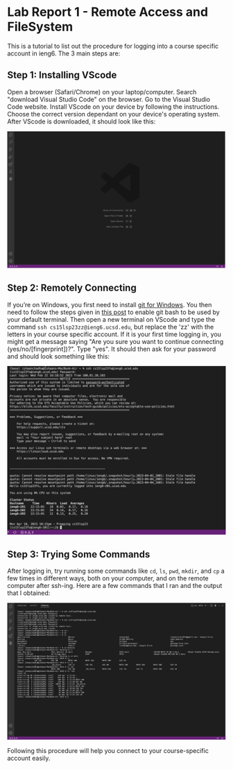 # Lab Report 1 - Remote Access and FileSystem

This is a tutorial to list out the procedure for logging into a course specific account in ieng6. The 3 main steps are:

## Step 1: Installing VScode
Open a browser (Safari/Chrome) on your laptop/computer. Search "download Visual Studio Code" on the browser. Go to the Visual Studio Code website. Install VScode on your device by following the instructions. Choose the correct version dependant on your device's operating system. After VScode is downloaded, it should look like this:

![VScode.png](https://github.com/ishaan1011/cse15l-lab-reports/blob/main/VScode.png)

## Step 2: Remotely Connecting
If you’re on Windows, you first need to install [git for Windows](https://gitforwindows.org/). You then need to follow the steps given in [this post](https://stackoverflow.com/a/50527994) to enable git bash to be used by your default terminal. Then open a new terminal on VScode and type the command `ssh cs15lsp23zz@ieng6.ucsd.edu`, but replace the 'zz' with the letters in your course specific account. If it is your first time logging in, you might get a message saying "Are you sure you want to continue connecting (yes/no/[fingerprint])?". Type "yes". It should then ask for your password and should look something like this:

![Commands.png](https://github.com/ishaan1011/cse15l-lab-reports/blob/main/Commands.png)

## Step 3: Trying Some Commands
After logging in, try running some commands like `cd`, `ls`, `pwd`, `mkdir`, and `cp` a few times in different ways, both on your computer, and on the remote computer after ssh-ing. Here are a few commands that I ran and the output that I obtained:

![Setup.png](https://github.com/ishaan1011/cse15l-lab-reports/blob/main/Setup.png)

Following this procedure will help you connect to your course-specific account easily.

